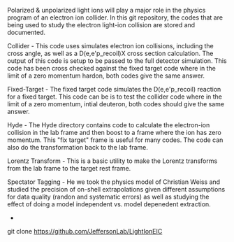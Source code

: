 Polarized & unpolarized light ions will play a major role in the physics program of an electron ion collider.   In this git repository, the codes that are being used to study the electron light-ion collision are stored and documented. 

Collider - This code uses simulates electron ion collisions, including the cross angle, as well as a D(e,e'p_recoil)X cross section calculation.  The output of this code is setup to be passed to the full detector simulation.  This code has been cross checked against the fixed target code where in the limit of a zero momentum hardon, both codes give the same answer.

Fixed-Target - The fixed target code simulates the D(e,e'p_recoil) reaction for a fixed target.  This code can be is to test the collider code where in the limit of a zero momentum, intial deuteron, both codes should give the same answer.

Hyde - The Hyde directory contains code to calculate the electron-ion collision in the lab frame and then boost to a frame where the ion has zero momentum.   This "fix target" frame is useful for many codes.   The code can also do the transformation back to the lab frame.

Lorentz Transform - This is a basic utility to make the Lorentz transforms from the lab frame to the target rest frame.   

Spectator Tagging - He we took the physics model of Christian Weiss and studied the precision of on-shell extrapolations given different assumptions for data quality (randon and systematic errors) as well as studying the effect of doing a model independent vs. model depenedent extraction.

-

git clone https://github.com/JeffersonLab/LightIonEIC

